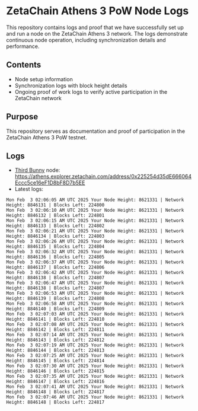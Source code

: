 # ZetaChain Athens 3 PoW Node Logs
This repository contains logs and proof that we have successfully set up and run a node on the ZetaChain Athens 3 network. The logs demonstrate continuous node operation, including synchronization details and performance.

## Contents
- Node setup information
- Synchronization logs with block height details
- Ongoing proof of work logs to verify active participation in the ZetaChain network

## Purpose
This repository serves as documentation and proof of participation in the ZetaChain Athens 3 PoW testnet.

## Logs

- [Third Bunny](https://thirdbunny.xyz/) node: https://athens.explorer.zetachain.com/address/0x225254d35dE666064Eccc5ce16eF1D8bF8D7b5EE
- Latest logs:
```
Mon Feb  3 02:06:05 AM UTC 2025 Your Node Height: 8621331 | Network Height: 8846131 | Blocks Left: 224800
Mon Feb  3 02:06:10 AM UTC 2025 Your Node Height: 8621331 | Network Height: 8846132 | Blocks Left: 224801
Mon Feb  3 02:06:15 AM UTC 2025 Your Node Height: 8621331 | Network Height: 8846133 | Blocks Left: 224802
Mon Feb  3 02:06:21 AM UTC 2025 Your Node Height: 8621331 | Network Height: 8846134 | Blocks Left: 224803
Mon Feb  3 02:06:26 AM UTC 2025 Your Node Height: 8621331 | Network Height: 8846135 | Blocks Left: 224804
Mon Feb  3 02:06:32 AM UTC 2025 Your Node Height: 8621331 | Network Height: 8846136 | Blocks Left: 224805
Mon Feb  3 02:06:37 AM UTC 2025 Your Node Height: 8621331 | Network Height: 8846137 | Blocks Left: 224806
Mon Feb  3 02:06:42 AM UTC 2025 Your Node Height: 8621331 | Network Height: 8846138 | Blocks Left: 224807
Mon Feb  3 02:06:47 AM UTC 2025 Your Node Height: 8621331 | Network Height: 8846138 | Blocks Left: 224807
Mon Feb  3 02:06:53 AM UTC 2025 Your Node Height: 8621331 | Network Height: 8846139 | Blocks Left: 224808
Mon Feb  3 02:06:58 AM UTC 2025 Your Node Height: 8621331 | Network Height: 8846140 | Blocks Left: 224809
Mon Feb  3 02:07:03 AM UTC 2025 Your Node Height: 8621331 | Network Height: 8846141 | Blocks Left: 224810
Mon Feb  3 02:07:08 AM UTC 2025 Your Node Height: 8621331 | Network Height: 8846142 | Blocks Left: 224811
Mon Feb  3 02:07:14 AM UTC 2025 Your Node Height: 8621331 | Network Height: 8846143 | Blocks Left: 224812
Mon Feb  3 02:07:19 AM UTC 2025 Your Node Height: 8621331 | Network Height: 8846144 | Blocks Left: 224813
Mon Feb  3 02:07:25 AM UTC 2025 Your Node Height: 8621331 | Network Height: 8846145 | Blocks Left: 224814
Mon Feb  3 02:07:30 AM UTC 2025 Your Node Height: 8621331 | Network Height: 8846146 | Blocks Left: 224815
Mon Feb  3 02:07:35 AM UTC 2025 Your Node Height: 8621331 | Network Height: 8846147 | Blocks Left: 224816
Mon Feb  3 02:07:41 AM UTC 2025 Your Node Height: 8621331 | Network Height: 8846148 | Blocks Left: 224817
Mon Feb  3 02:07:46 AM UTC 2025 Your Node Height: 8621331 | Network Height: 8846148 | Blocks Left: 224817
```
